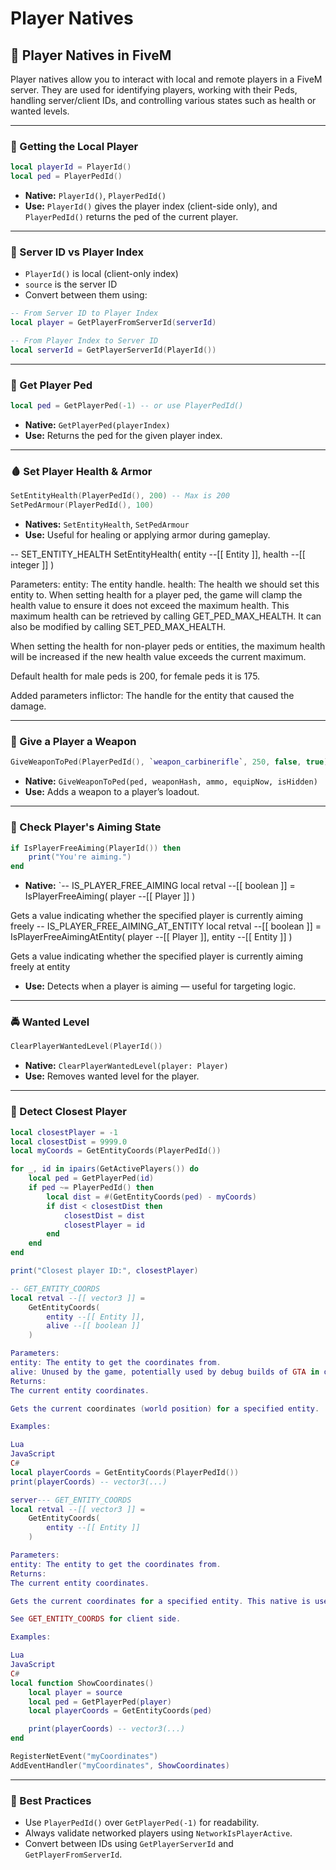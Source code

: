 # Player Natives

## 🧑 Player Natives in FiveM

Player natives allow you to interact with local and remote players in a FiveM server. They are used for identifying players, working with their Peds, handling server/client IDs, and controlling various states such as health or wanted levels.

***

### 👤 Getting the Local Player

```lua
local playerId = PlayerId()
local ped = PlayerPedId()
```

* **Native:** `PlayerId()`, `PlayerPedId()`
* **Use:** `PlayerId()` gives the player index (client-side only), and `PlayerPedId()` returns the ped of the current player.

***

### 🎯 Server ID vs Player Index

* `PlayerId()` is local (client-only index)
* `source` is the server ID
* Convert between them using:

```lua
-- From Server ID to Player Index
local player = GetPlayerFromServerId(serverId)

-- From Player Index to Server ID
local serverId = GetPlayerServerId(PlayerId())
```

***

### 🧍 Get Player Ped

```lua
local ped = GetPlayerPed(-1) -- or use PlayerPedId()
```

* **Native:** `GetPlayerPed(playerIndex)`
* **Use:** Returns the ped for the given player index.

***

### 🩸 Set Player Health & Armor

```lua
SetEntityHealth(PlayerPedId(), 200) -- Max is 200
SetPedArmour(PlayerPedId(), 100)
```

* **Natives:** `SetEntityHealth`, `SetPedArmour`
* **Use:** Useful for healing or applying armor during gameplay.

\-- SET\_ENTITY\_HEALTH SetEntityHealth( entity --\[\[ Entity ]], health --\[\[ integer ]] )

Parameters: entity: The entity handle. health: The health we should set this entity to. When setting health for a player ped, the game will clamp the health value to ensure it does not exceed the maximum health. This maximum health can be retrieved by calling GET\_PED\_MAX\_HEALTH. It can also be modified by calling SET\_PED\_MAX\_HEALTH.

When setting the health for non-player peds or entities, the maximum health will be increased if the new health value exceeds the current maximum.

Default health for male peds is 200, for female peds it is 175.

Added parameters inflictor: The handle for the entity that caused the damage.

***

### 🔫 Give a Player a Weapon

```lua
GiveWeaponToPed(PlayerPedId(), `weapon_carbinerifle`, 250, false, true)
```

* **Native:** `GiveWeaponToPed(ped, weaponHash, ammo, equipNow, isHidden)`
* **Use:** Adds a weapon to a player’s loadout.

***

### 🧠 Check Player's Aiming State

```lua
if IsPlayerFreeAiming(PlayerId()) then
    print("You're aiming.")
end
```

* **Native:** \`-- IS\_PLAYER\_FREE\_AIMING local retval --\[\[ boolean ]] = IsPlayerFreeAiming( player --\[\[ Player ]] )

Gets a value indicating whether the specified player is currently aiming freely -- IS\_PLAYER\_FREE\_AIMING\_AT\_ENTITY local retval --\[\[ boolean ]] = IsPlayerFreeAimingAtEntity( player --\[\[ Player ]], entity --\[\[ Entity ]] )

Gets a value indicating whether the specified player is currently aiming freely at entity

* **Use:** Detects when a player is aiming — useful for targeting logic.

***

### 🚔 Wanted Level

```lua
ClearPlayerWantedLevel(PlayerId())
```

* **Native:** `ClearPlayerWantedLevel(player: Player)`
* **Use:** Removes wanted level for the player.

***

### 🧍 Detect Closest Player

```lua
local closestPlayer = -1
local closestDist = 9999.0
local myCoords = GetEntityCoords(PlayerPedId())

for _, id in ipairs(GetActivePlayers()) do
    local ped = GetPlayerPed(id)
    if ped ~= PlayerPedId() then
        local dist = #(GetEntityCoords(ped) - myCoords)
        if dist < closestDist then
            closestDist = dist
            closestPlayer = id
        end
    end
end

print("Closest player ID:", closestPlayer)

-- GET_ENTITY_COORDS
local retval --[[ vector3 ]] =
	GetEntityCoords(
		entity --[[ Entity ]], 
		alive --[[ boolean ]]
	)

Parameters:
entity: The entity to get the coordinates from.
alive: Unused by the game, potentially used by debug builds of GTA in order to assert whether or not an entity was alive.
Returns:
The current entity coordinates.

Gets the current coordinates (world position) for a specified entity.

Examples:

Lua
JavaScript
C#
local playerCoords = GetEntityCoords(PlayerPedId())
print(playerCoords) -- vector3(...)

server--- GET_ENTITY_COORDS
local retval --[[ vector3 ]] =
	GetEntityCoords(
		entity --[[ Entity ]]
	)

Parameters:
entity: The entity to get the coordinates from.
Returns:
The current entity coordinates.

Gets the current coordinates for a specified entity. This native is used server side when using OneSync.

See GET_ENTITY_COORDS for client side.

Examples:

Lua
JavaScript
C#
local function ShowCoordinates()
    local player = source
    local ped = GetPlayerPed(player)
    local playerCoords = GetEntityCoords(ped)

    print(playerCoords) -- vector3(...)
end

RegisterNetEvent("myCoordinates")
AddEventHandler("myCoordinates", ShowCoordinates)
```

***

### 🧾 Best Practices

* Use `PlayerPedId()` over `GetPlayerPed(-1)` for readability.
* Always validate networked players using `NetworkIsPlayerActive`.
* Convert between IDs using `GetPlayerServerId` and `GetPlayerFromServerId`.
